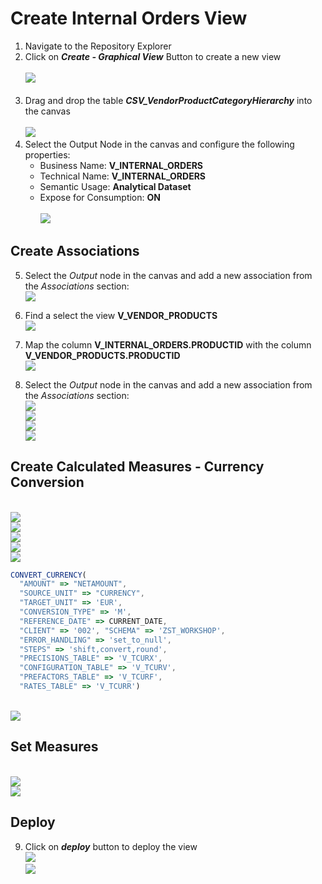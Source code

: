 # Create Internal Orders View

1. Navigate to the Repository Explorer
2. Click on <b><i>Create - Graphical View</i></b> Button to create a new view
  <br><br>![](/exercises/ex2/images/create_in_repository_explorer.png)<br><br>
3. Drag and drop the table <b><i>CSV_VendorProductCategoryHierarchy</i></b> into the canvas
  <br><br>![](../images/create_internal_orders_ads_01.png)
4. Select the Output Node in the canvas and configure the following properties:
    - Business Name: <b>V_INTERNAL_ORDERS</b>
    - Technical Name: <b>V_INTERNAL_ORDERS</b>
    - Semantic Usage: <b>Analytical Dataset</b>
    - Expose for Consumption: <b>ON</b>
    <br><br>![](../images/create_internal_orders_ads_02.png)

## Create Associations
5. Select the <i>Output</i> node in the canvas and add a new association from the <i>Associations</i> section: 
<br>![](/exercises/ex4/images/create_internal_orders_ads_05.png)
6. Find a select the view <b>V_VENDOR_PRODUCTS</b>
<br>![](/exercises/ex4/images/create_internal_orders_ads_06.png)

7. Map the column <b>V_INTERNAL_ORDERS.PRODUCTID</b> with the column <b>V_VENDOR_PRODUCTS.PRODUCTID</b>
<br>![](/exercises/ex4/images/create_internal_orders_ads_07.png)

8. Select the <i>Output</i> node in the canvas and add a new association from the <i>Associations</i> section: 
<br>![](/exercises/ex4/images/create_internal_orders_ads_08.png)
<br>![](/exercises/ex4/images/create_internal_orders_ads_09.png)
<br>![](/exercises/ex4/images/create_internal_orders_ads_10.png)
<br>![](/exercises/ex4/images/create_internal_orders_ads_11.png)

## Create Calculated Measures - Currency Conversion
<br>![](/exercises/ex4/images/create_internal_orders_ads_12.png)
<br>![](/exercises/ex4/images/create_internal_orders_ads_13.png)
<br>![](/exercises/ex4/images/create_internal_orders_ads_14.png)
<br>![](/exercises/ex4/images/create_internal_orders_ads_13.png)
<br>![](/exercises/ex4/images/create_internal_orders_ads_15.png)

```javascript
CONVERT_CURRENCY(
  "AMOUNT" => "NETAMOUNT", 
  "SOURCE_UNIT" => "CURRENCY", 
  "TARGET_UNIT" => 'EUR', 
  "CONVERSION_TYPE" => 'M', 
  "REFERENCE_DATE" => CURRENT_DATE, 
  "CLIENT" => '002', "SCHEMA" => 'ZST_WORKSHOP', 
  "ERROR_HANDLING" => 'set_to_null', 
  "STEPS" => 'shift,convert,round', 
  "PRECISIONS_TABLE" => 'V_TCURX', 
  "CONFIGURATION_TABLE" => 'V_TCURV', 
  "PREFACTORS_TABLE" => 'V_TCURF', 
  "RATES_TABLE" => 'V_TCURR')
```

<br>![](/exercises/ex4/images/create_internal_orders_ads_16.png)

## Set Measures

<br>![](/exercises/ex4/images/create_internal_orders_ads_17.png)
<br>![](/exercises/ex4/images/create_internal_orders_ads_18.png)

## Deploy
9. Click on <b><i>deploy</i></b> button to deploy the view
<br>![](/exercises/ex4/images/create_internal_orders_ads_29.png)
<br>![](/exercises/ex4/images/create_internal_orders_ads_30.png)

